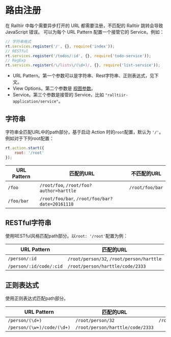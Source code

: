 # 路由注册

在 Ralltiir 中每个需要异步打开的 URL 都需要注册，不匹配的 Ralltiir 跳转会导致 JavaScript 错误。
可以为每个 URL Pattern 配置一个接管它的 Service。例如：

```javascript
// 字符串格式
rt.services.register('/', {}, require('index'));
// RESTful
rt.services.register('/todos/:id', {}, require('todo-service'));
// RegExp
rt.services.register(/\/lists\/(\d+)/, {}, require('list-service'));
```

* URL Pattern。第一个参数可以是字符串、Rest字符串、正则表达式，见下文。
* View Options。第二个参数是 [视图参数][view-options]。
* Service。第三个参数是接管的 Service，比如 `"ralltiir-application/service"`。

## 字符串

字符串全匹配URL中的path部分，基于启动 Action 时的`root`配置，默认为 `'/'`。
例如对于下列root配置：

```javascript
rt.action.start({
    root: '/root'
});
```

URL Pattern | 匹配的URL | 不匹配的URL
--- | --- | ---
`/foo`     | `/root/foo`, `/root/foo?author=harttle` |  `/root/foo/bar`
`/foo/bar` | `/root/foo/bar`, `/root/foo/bar?date=20161118`

## RESTful字符串

使用RESTful风格匹配path部分。以`root: '/root'`配置为例：

URL Pattern | 匹配的URL
--- | --- 
`/person/:id` | `/root/person/32`, `/root/person/harttle`
`/person/:id/code/:cid` | `/root/person/harttle/code/2333`

## 正则表达式 

使用正则表达式匹配path部分。

URL Pattern | 匹配的URL | 不匹配的URL
--- | --- | ---
`/person/(\d+)` | `/root/person/32` | `/root/person/harttle`
`/person/(\w+)/code/(\d+)` | `/root/person/harttle/code/2333` |

[view-options]: /get-started/view-options.md
